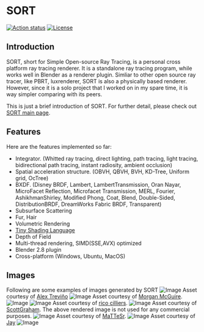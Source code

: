 <!--
    This file is a part of SORT(Simple Open Ray Tracing), an open-source cross
    platform physically based renderer.

    Copyright (c) 2011-2020 by Jiayin Cao - All rights reserved.

    SORT is a free software written for educational purpose. Anyone can distribute
    or modify it under the the terms of the GNU General Public License Version 3 as
    published by the Free Software Foundation. However, there is NO warranty that
    all components are functional in a perfect manner. Without even the implied
    warranty of MERCHANTABILITY or FITNESS FOR A PARTICULAR PURPOSE. See the GNU
    General Public License for more details.

    You should have received a copy of the GNU General Public License along with
    this program. If not, see <http://www.gnu.org/licenses/gpl-3.0.html>.
-->

# SORT
[![Action status](https://github.com/JiayinCao/SORT/workflows/Build%20SORT/badge.svg)](https://actions-badge.atrox.dev/Jiayincao/SORT/goto)
[![License](https://img.shields.io/badge/License-GPL3-blue.svg)](https://www.gnu.org/licenses/gpl-3.0.en.html)

## Introduction
SORT, short for Simple Open-source Ray Tracing, is a personal cross platform ray tracing renderer. It is a standalone ray tracing program, while works well in Blender as a renderer plugin. Simliar to other open source ray tracer, like PBRT, luxrenderer, SORT is also a physically based renderer. However, since it is a solo project that I worked on in my spare time, it is way simpler comparing with its peers.

This is just a brief introduction of SORT. For further detail, please check out [SORT main page](https://sort-renderer.com).

## Features

Here are the features implemented so far:
  - Integrator. (Whitted ray tracing, direct lighting, path tracing, light tracing, bidirectional path tracing, instant radiosity, ambient occlusion)
  - Spatial acceleration structure. (OBVH, QBVH, BVH, KD-Tree, Uniform grid, OcTree)
  - BXDF. (Disney BRDF, Lambert, LambertTransmission, Oran Nayar, MicroFacet Reflection, Microfacet Transmission, MERL, Fourier, AshikhmanShirley, Modified Phong, Coat, Blend, Double-Sided, DistributionBRDF, DreamWorks Fabric BRDF, Transparent)
  - Subsurface Scattering
  - Fur, Hair
  - Volumetric Rendering
  - [Tiny Shading Language](https://jiayincao.github.io/Tiny-Shading-Language/)
  - Depth of Field
  - Multi-thread rendering, SIMD(SSE,AVX) optimized
  - Blender 2.8 plugin
  - Cross-platform (Windows, Ubuntu, MacOS)

## Images
Following are some examples of images generated by SORT
![Image](http://sort-renderer.com/assets/gallery/blender_281_splash.png)
Asset courtesy of [Alex Treviño](https://cloud.blender.org/p/gallery/5dd6d7044441651fa3decb56)
![Image](http://sort-renderer.com/assets/gallery/san_miguel_0.png)
Asset courtesy of [Morgan McGuire](https://casual-effects.com/data/).
![Image](http://sort-renderer.com/assets/gallery/human.png)
![Image](http://sort-renderer.com/assets/gallery/curly%20hair.png)
Asset courtesy of [rico cilliers](https://www.artstation.com/ricocilliers).
![Image](http://sort-renderer.com/assets/gallery/stormtrooper.png)
Asset courtesy of [ScottGraham](https://www.blendswap.com/blend/13953). The above rendered image is not used for any commercial purposes.
![Image](http://sort-renderer.com/assets/gallery/dining%20room.png)
Asset courtesy of [MaTTeSr](https://www.blendswap.com/blend/18762).
![Image](http://sort-renderer.com/assets/gallery/kitchen.png)
Asset courtesy of [Jay](https://www.blendswap.com/blend/5156)
![Image](http://sort-renderer.com/assets/gallery/sss_dragon.png)
